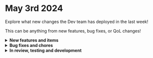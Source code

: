 # May 3rd 2024

Explore what new changes the Dev team has deployed in the last week!

This can be anything from new features, bug fixes, or QoL changes!

<details>

<summary><strong>New features and items</strong></summary>

* App Platform custom domains
* Added jinja UTILS.uuid4 function to allow for UUID generation

</details>

<details>

<summary><strong>Bug fixes and chores</strong></summary>

* Fixed a bug where the workflow execution visualization link was using the wrong id
* Fixed and re-enabled Org deletions

</details>

<details>

<summary><strong>In review, testing and development</strong></summary>

* Google Workspace integration (In Review)
* ITPortal integration (In Review)
* Workflow version control (In Review)

</details>
